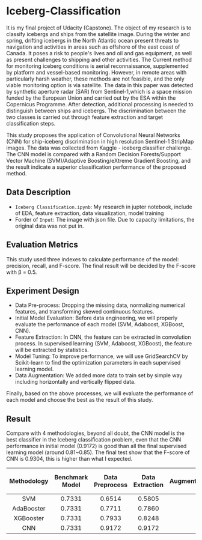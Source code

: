 # Iceberg-Classification
It is my final project of Udacity (Capstone). The object of my research is to classify icebergs and ships from the satellite image. During the winter and spring, drifting icebergs in the North Atlantic ocean present threats to navigation and activities in areas such as offshore of the east coast of Canada. It poses a risk to people's lives and oil and gas equipment, as well as present challenges to shipping and other activities. The Current method for monitoring iceberg conditions is aerial reconnaissance, supplemented by platform and vessel-based monitoring. However, in remote areas with particularly harsh weather, these methods are not feasible, and the only viable monitoring option is via satellite. The data in this paper was detected by synthetic aperture radar (SAR) from Sentinel-1,which is a space mission funded by the European Union and carried out by the ESA within the Copernicus Programme. After detection, additional processing is needed to distinguish between ships and icebergs. The discrimination between the two classes is carried out through feature extraction and target classification steps.



This study proposes the application of Convolutional Neural Networks (CNN) for ship-iceberg discrimination in high resolution Sentinel-1 StripMap images. The data was collected from Kaggle - iceberg classifier challenge. The CNN model is compared with a Random Decision Forests/Support Vector Machine (SVM)/Adaptive Boosting/eXtreme Gradient Boosting, and the result indicate a superior classification performance of the proposed method.

## Data Description
* `Iceberg Classification.ipynb`: My research in jupter notebook, include of EDA, feature extraction, data visualization, model training
* Forder of `Input`: The image with json file. Due to capacity limitations, the original data was not put in.

## Evaluation Metrics
This study used three indexes to calculate performance of the model: precision, recall, and F-score. The final result will be decided by the F-score with β = 0.5.

## Experiment Design
* Data Pre-process: Dropping the missing data, normalizing numerical features, and transforming skewed continuous features.
* Initial Model Evaluation: Before data engineering, we will properly evaluate the performance of each model (SVM, Adaboost, XGBoost, CNN).
* Feature Extraction: In CNN, the feature can be extracted in convolution process. In supervised learning (SVM, Adaboost, XGBoost), the feature will be extracted by statistics.
* Model Tuning: To improve performance, we will use GridSearchCV by Scikit-learn to find the optimization parameters in each supervised learning model.
* Data Augmentation: We added more data to train set by simple way including horizontally and vertically flipped data.

Finally, based on the above processes, we will evaluate the performance of each model and choose the best as the result of this study.

## Result
Compare with 4 methodologies, beyond all doubt, the CNN model is the best classifier in the Iceberg classification problem, even that the CNN performance in initial model (0.9172) is good than all the final supervised learning model (around 0.81~0.85). The final test show that the F-score of CNN is 0.9304, this is higher than what I expected.

| Methodology | Benchmark Model | Data Preprocess | Data Extraction | Data Augmentation/Optimized Model |
| :--: | :--: | :--: | :--: | :--: |
| SVM | 0.7331 | 0.6514| 0.5805 | **0.8424** |
| AdaBooster | 0.7331 | 0.7711| 0.7860 | **0.8105** |
| XGBooster | 0.7331 | 0.7933 | 0.8248 | **0.8501** |
| CNN | 0.7331 | 0.9172 | 0.9172 | **0.9304** |
